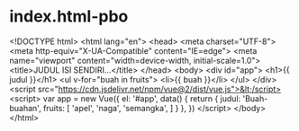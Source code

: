 # index.html-pbo
&lt;!DOCTYPE html> &lt;html lang="en"> &lt;head>   &lt;meta charset="UTF-8">   &lt;meta http-equiv="X-UA-Compatible" content="IE=edge">   &lt;meta name="viewport" content="width=device-width, initial-scale=1.0">   &lt;title>JUDUL ISI SENDIRI...&lt;/title> &lt;/head> &lt;body>      &lt;div id="app">     &lt;h1>{{ judul }}&lt;/h1>          &lt;ul v-for="buah in fruits">       &lt;li>{{ buah }}&lt;/li>     &lt;/ul>   &lt;/div>    &lt;script src="https://cdn.jsdelivr.net/npm/vue@2/dist/vue.js">&lt;/script>   &lt;script>   var app = new Vue({     el: '#app',     data() {       return {         judul: 'Buah-buahan',         fruits: [           'apel',           'naga',           'semangka',         ]       }     },   })   &lt;/script> &lt;/body> &lt;/html>
